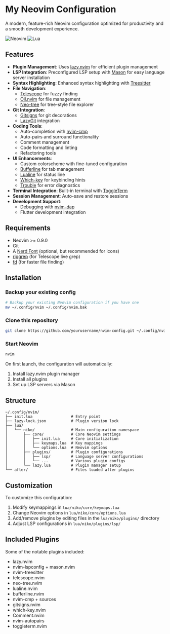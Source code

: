 # My Neovim Configuration

A modern, feature-rich Neovim configuration optimized for productivity and a smooth development experience.

![Neovim](https://img.shields.io/badge/NeoVim-%2357A143.svg?&style=for-the-badge&logo=neovim&logoColor=white)
![Lua](https://img.shields.io/badge/lua-%232C2D72.svg?style=for-the-badge&logo=lua&logoColor=white)

## Features

- **Plugin Management**: Uses [lazy.nvim](https://github.com/folke/lazy.nvim) for efficient plugin management
- **LSP Integration**: Preconfigured LSP setup with [Mason](https://github.com/williamboman/mason.nvim) for easy language server installation
- **Syntax Highlighting**: Enhanced syntax highlighting with [Treesitter](https://github.com/nvim-treesitter/nvim-treesitter)
- **File Navigation**:
  - [Telescope](https://github.com/nvim-telescope/telescope.nvim) for fuzzy finding
  - [Oil.nvim](https://github.com/stevearc/oil.nvim) for file management
  - [Neo-tree](https://github.com/nvim-neo-tree/neo-tree.nvim) for tree-style file explorer
- **Git Integration**:
  - [Gitsigns](https://github.com/lewis6991/gitsigns.nvim) for git decorations
  - [LazyGit](https://github.com/kdheepak/lazygit.nvim) integration
- **Coding Tools**:
  - Auto-completion with [nvim-cmp](https://github.com/hrsh7th/nvim-cmp)
  - Auto-pairs and surround functionality
  - Comment management
  - Code formatting and linting
  - Refactoring tools
- **UI Enhancements**:
  - Custom colorscheme with fine-tuned configuration
  - [Bufferline](https://github.com/akinsho/bufferline.nvim) for tab management
  - [Lualine](https://github.com/nvim-lualine/lualine.nvim) for status line
  - [Which-key](https://github.com/folke/which-key.nvim) for keybinding hints
  - [Trouble](https://github.com/folke/trouble.nvim) for error diagnostics
- **Terminal Integration**: Built-in terminal with [ToggleTerm](https://github.com/akinsho/toggleterm.nvim)
- **Session Management**: Auto-save and restore sessions
- **Development Support**:
  - Debugging with [nvim-dap](https://github.com/mfussenegger/nvim-dap)
  - Flutter development integration

## Requirements

- Neovim >= 0.9.0
- Git
- A [Nerd Font](https://www.nerdfonts.com/) (optional, but recommended for icons)
- [ripgrep](https://github.com/BurntSushi/ripgrep) (for Telescope live grep)
- [fd](https://github.com/sharkdp/fd) (for faster file finding)

## Installation

### Backup your existing config

```bash
# Backup your existing Neovim configuration if you have one
mv ~/.config/nvim ~/.config/nvim.bak
```

### Clone this repository

```bash
git clone https://github.com/yourusername/nvim-config.git ~/.config/nvim
```

### Start Neovim

```bash
nvim
```

On first launch, the configuration will automatically:
1. Install lazy.nvim plugin manager
2. Install all plugins
3. Set up LSP servers via Mason

## Structure

```
~/.config/nvim/
├── init.lua                 # Entry point
├── lazy-lock.json           # Plugin version lock
├── lua/
│   └── niko/                # Main configuration namespace
│       ├── core/            # Core Neovim settings
│       │   ├── init.lua     # Core initialization
│       │   ├── keymaps.lua  # Key mappings
│       │   └── options.lua  # Neovim options
│       ├── plugins/         # Plugin configurations
│       │   ├── lsp/         # Language server configurations
│       │   └── ...          # Various plugin configs
│       └── lazy.lua         # Plugin manager setup
└── after/                   # Files loaded after plugins
```

## Customization

To customize this configuration:

1. Modify keymappings in `lua/niko/core/keymaps.lua`
2. Change Neovim options in `lua/niko/core/options.lua`
3. Add/remove plugins by editing files in the `lua/niko/plugins/` directory
4. Adjust LSP configurations in `lua/niko/plugins/lsp/`

## Included Plugins

Some of the notable plugins included:

- lazy.nvim
- nvim-lspconfig + mason.nvim
- nvim-treesitter
- telescope.nvim
- neo-tree.nvim
- lualine.nvim
- bufferline.nvim
- nvim-cmp + sources
- gitsigns.nvim
- which-key.nvim
- Comment.nvim
- nvim-autopairs
- toggleterm.nvim